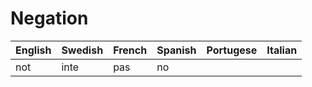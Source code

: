 # Negation

| English | Swedish | French | Spanish | Portugese | Italian |
| :------ | :------ | :----- | :------ | :-------- | :------ |
| not     | inte    | pas    | no      |           |         |
